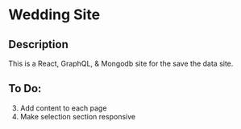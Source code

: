 # Wedding Site

## Description

This is a React, GraphQL, & Mongodb site for the save the data site.

## To Do:

3. Add content to each page
4. Make selection section responsive 



